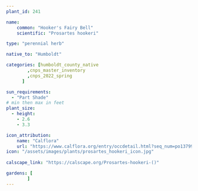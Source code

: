 ```yaml
---
plant_id: 241 

name: 
    common: "Hooker's Fairy Bell" 
    scientific: "Prosartes hookeri" 

type: "perennial herb"

native_to: "Humboldt"

categories: [humboldt_county_native
        ,cnps_master_inventory
        ,cnps_2022_spring
      ]

sun_requirements:
  - "Part Shade"
# min then max in feet
plant_size:
  - height: 
    - 2.6 
    - 3.3

icon_attribution: 
    name: "Calflora"
    url: "https://www.calflora.org/entry/occdetail.html?seq_num=po137995"
icon: "/assets/images/plants/prosartes_hookeri_icon.jpg"
 
calscape_link: "https://calscape.org/Prosartes-hookeri-()"

gardens: [
        ]
---
```








